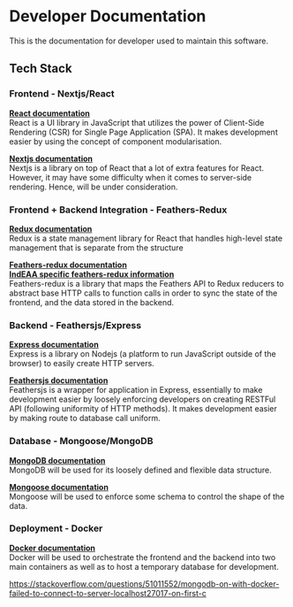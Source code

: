 # Developer Documentation

This is the documentation for developer used to maintain this software.

## Tech Stack

### Frontend - Nextjs/React

[**React documentation**](https://reactjs.org/docs/getting-started.html)  
React is a UI library in JavaScript that utilizes the power of Client-Side Rendering (CSR) for Single Page Application (SPA). It makes development easier by using the concept of component modularisation.

[**Nextjs documentation**](https://nextjs.org/docs)  
Nextjs is a library on top of React that a lot of extra features for React. However, it may have some difficulty when it comes to server-side rendering. Hence, will be under consideration.

### Frontend + Backend Integration - Feathers-Redux

[**Redux documentation**](https://redux.js.org/)  
Redux is a state management library for React that handles high-level state management that is separate from the structure

[**Feathers-redux documentation**](https://github.com/feathersjs-ecosystem/feathers-redux)  
[**IndEAA specific feathers-redux information**](/developer/feathers_redux/)  
Feathers-redux is a library that maps the Feathers API to Redux reducers to abstract base HTTP calls to function calls in order to sync the state of the frontend, and the data stored in the backend.

### Backend - Feathersjs/Express

[**Express documentation**](https://expressjs.com/en/api.html)  
Express is a library on Nodejs (a platform to run JavaScript outside of the browser) to easily create HTTP servers.

[**Feathersjs documentation**](https://docs.feathersjs.com/)  
Feathersjs is a wrapper for application in Express, essentially to make development easier by loosely enforcing developers on creating RESTFul API (following uniformity of HTTP methods). It makes development easier by making route to database call uniform.

### Database - Mongoose/MongoDB

[**MongoDB documentation**](https://docs.mongodb.com/)  
MongoDB will be used for its loosely defined and flexible data structure.

[**Mongoose documentation**](https://mongoosejs.com/docs/guide.html)  
Mongoose will be used to enforce some schema to control the shape of the data.

### Deployment - Docker

[**Docker documentation**](https://docs.docker.com/)  
Docker will be used to orchestrate the frontend and the backend into two main containers as well as to host a temporary database for development.

https://stackoverflow.com/questions/51011552/mongodb-on-with-docker-failed-to-connect-to-server-localhost27017-on-first-c

